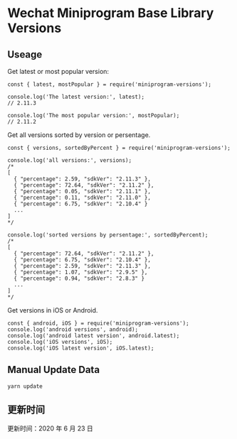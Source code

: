 
# Wechat Miniprogram Base Library Versions

## Useage

Get latest or most popular version:

```;
const { latest, mostPopular } = require('miniprogram-versions');

console.log('The latest version:', latest);
// 2.11.3

console.log('The most popular version:', mostPopular);
// 2.11.2

```

Get all versions sorted by version or persentage.

```
const { versions, sortedByPercent } = require('miniprogram-versions');

console.log('all versions:', versions);
/*
[
  { "percentage": 2.59, "sdkVer": "2.11.3" },
  { "percentage": 72.64, "sdkVer": "2.11.2" },
  { "percentage": 0.05, "sdkVer": "2.11.1" },
  { "percentage": 0.11, "sdkVer": "2.11.0" },
  { "percentage": 6.75, "sdkVer": "2.10.4" }
  ...
]
*/

console.log('sorted versions by persentage:', sortedByPercent);
/*
[
  { "percentage": 72.64, "sdkVer": "2.11.2" },
  { "percentage": 6.75, "sdkVer": "2.10.4" },
  { "percentage": 2.59, "sdkVer": "2.11.3" },
  { "percentage": 1.07, "sdkVer": "2.9.5" },
  { "percentage": 0.94, "sdkVer": "2.8.3" }
  ...
]
*/
```

Get versions in iOS or Android.

```
const { android, iOS } = require('miniprogram-versions');
console.log('android versions', android);
console.log('android latest version', android.latest);
console.log('iOS versions', iOS);
console.log('iOS latest version', iOS.latest);
```

## Manual Update Data

```
yarn update
```

## 更新时间

更新时间：2020 年 6 月 23 日
